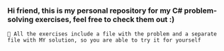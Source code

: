 ### Hi friend, this is my personal repository for my C# problem-solving exercises, feel free to check them out :)
    🐌 All the exercises include a file with the problem and a separate file with MY solution, so you are able to try it for yourself
